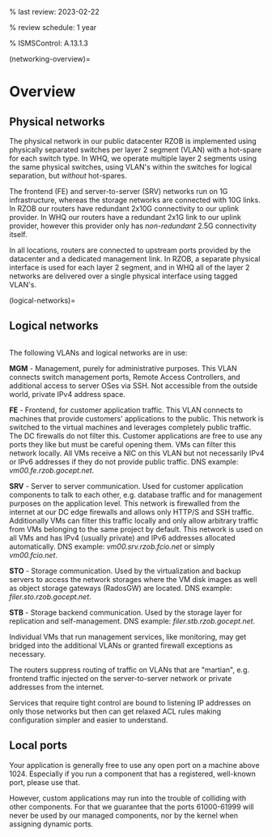 % last review: 2023-02-22

% review schedule: 1 year

% ISMSControl: A.13.1.3


(networking-overview)=

# Overview

## Physical networks

The physical network in our public datacenter RZOB is implemented using
physically separated switches per layer 2 segment (VLAN) with a hot-spare for
each switch type. In WHQ, we operate multiple layer 2 segments using the same
physical switches, using VLAN's within the switches for logical separation, but
*without* hot-spares.

The frontend (FE) and server-to-server (SRV) networks run on 1G infrastructure,
whereas the storage networks are connected with 10G links. In RZOB our routers
have redundant 2x10G connectivity to our uplink provider. In WHQ our routers
have a redundant 2x1G link to our uplink provider, however this provider only
has *non-redundant* 2.5G connectivity itself.

In all locations, routers are connected to upstream ports provided by the
datacenter and a dedicated management link. In RZOB, a separate physical
interface is used for each layer 2 segment, and in WHQ all of the layer 2
networks are delivered over a single physical interface using tagged VLAN's.

(logical-networks)=

## Logical networks

```{image} logical.png
```

The following VLANs and logical networks are in use:

**MGM** - Management, purely for administrative purposes. This VLAN connects
switch management ports, Remote Access Controllers, and additional access to
server OSes via SSH. Not accessible from the outside world, private IPv4
address space.

**FE** - Frontend, for customer application traffic. This VLAN connects to
machines that provide customers' applications to the public. This network is
switched to the virtual machines and leverages completely public traffic. The
DC firewalls do not filter this. Customer applications are free to use any
ports they like but must be careful opening them. VMs can filter this network
locally. All VMs receive a NIC on this VLAN but not necessarily IPv4 or IPv6
addresses if they do not provide public traffic. DNS
example: *vm00.fe.rzob.gocept.net*.

**SRV** - Server to server communication. Used for customer application
components to talk to each other, e.g. database traffic and for management
purposes on the application level. This network is firewalled from the internet
at our DC edge firewalls and allows only HTTP/S and SSH traffic. Additionally
VMs can filter this traffic locally and only allow arbitrary traffic from VMs
belonging to the same project by default. This network is used on all VMs and
has IPv4 (usually private) and IPv6 addresses allocated automatically.
DNS example: *vm00.srv.rzob.fcio.net* or simply
*vm00.fcio.net*.

**STO** - Storage communication. Used by the virtualization and backup servers
to access the network storages where the VM disk images as well as object
storage gateways (RadosGW) are located. DNS example: *filer.sto.rzob.gocept.net*.

**STB** - Storage backend communication. Used by the storage layer for
replication and self-management. DNS example: *filer.stb.rzob.gocept.net*.

Individual VMs that run management services, like monitoring, may get bridged
into the additional VLANs or granted firewall exceptions as necessary.

The routers suppress routing of traffic on VLANs that are "martian", e.g.
frontend traffic injected on the server-to-server network or private addresses
from the internet.

Services that require tight control are bound to listening IP addresses on only
those networks but then can get relaxed ACL rules making configuration simpler
and easier to understand.

## Local ports

Your application is generally free to use any open port on a machine above 1024.
Especially if you run a component that has a registered, well-known port, please
use that.

However, custom applications may run into the trouble of colliding with other
components. For that we guarantee that the ports 61000-61999 will never be used
by our managed components, nor by the kernel when assigning dynamic ports.
